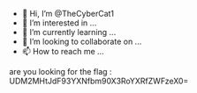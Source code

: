 - 👋 Hi, I’m @TheCyberCat1
- 👀 I’m interested in ...
- 🌱 I’m currently learning ...
- 💞️ I’m looking to collaborate on ...
- 📫 How to reach me ... 

are you looking for the flag : UDM2MHtJdF93YXNfbm90X3RoYXRfZWFzeX0=

<!---
TheCyberCat1/TheCyberCat1 is a ✨ special ✨ repository because its `README.md` (this file) appears on your GitHub profile.
You can click the Preview link to take a look at your changes.
--->
